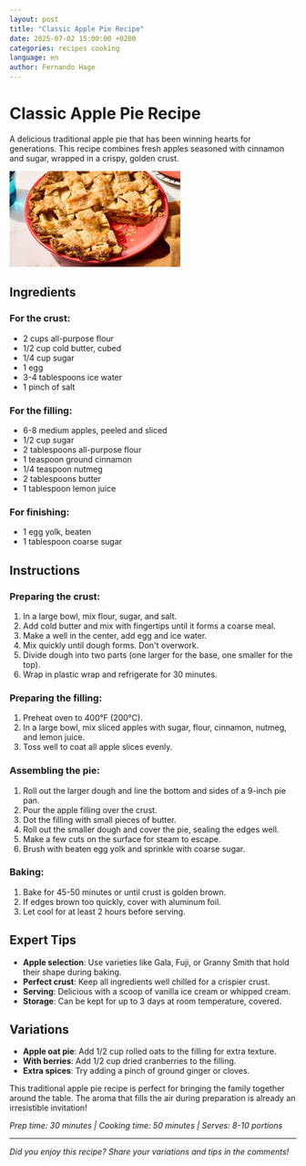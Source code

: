 ```yaml
---
layout: post
title: "Classic Apple Pie Recipe"
date: 2025-07-02 15:00:00 +0200
categories: recipes cooking
language: en
author: Fernando Hage
---
```


# Classic Apple Pie Recipe

A delicious traditional apple pie that has been winning hearts for generations. This recipe combines fresh apples seasoned with cinnamon and sugar, wrapped in a crispy, golden crust.

![Apple Pie](/assets/images/apple_pie_recipe.jpg)

## Ingredients

### For the crust:
- 2 cups all-purpose flour
- 1/2 cup cold butter, cubed
- 1/4 cup sugar
- 1 egg
- 3-4 tablespoons ice water
- 1 pinch of salt

### For the filling:
- 6-8 medium apples, peeled and sliced
- 1/2 cup sugar
- 2 tablespoons all-purpose flour
- 1 teaspoon ground cinnamon
- 1/4 teaspoon nutmeg
- 2 tablespoons butter
- 1 tablespoon lemon juice

### For finishing:
- 1 egg yolk, beaten
- 1 tablespoon coarse sugar

## Instructions

### Preparing the crust:
1. In a large bowl, mix flour, sugar, and salt.
2. Add cold butter and mix with fingertips until it forms a coarse meal.
3. Make a well in the center, add egg and ice water.
4. Mix quickly until dough forms. Don't overwork.
5. Divide dough into two parts (one larger for the base, one smaller for the top).
6. Wrap in plastic wrap and refrigerate for 30 minutes.

### Preparing the filling:
1. Preheat oven to 400°F (200°C).
2. In a large bowl, mix sliced apples with sugar, flour, cinnamon, nutmeg, and lemon juice.
3. Toss well to coat all apple slices evenly.

### Assembling the pie:
1. Roll out the larger dough and line the bottom and sides of a 9-inch pie pan.
2. Pour the apple filling over the crust.
3. Dot the filling with small pieces of butter.
4. Roll out the smaller dough and cover the pie, sealing the edges well.
5. Make a few cuts on the surface for steam to escape.
6. Brush with beaten egg yolk and sprinkle with coarse sugar.

### Baking:
1. Bake for 45-50 minutes or until crust is golden brown.
2. If edges brown too quickly, cover with aluminum foil.
3. Let cool for at least 2 hours before serving.

## Expert Tips

- **Apple selection**: Use varieties like Gala, Fuji, or Granny Smith that hold their shape during baking.
- **Perfect crust**: Keep all ingredients well chilled for a crispier crust.
- **Serving**: Delicious with a scoop of vanilla ice cream or whipped cream.
- **Storage**: Can be kept for up to 3 days at room temperature, covered.

## Variations

- **Apple oat pie**: Add 1/2 cup rolled oats to the filling for extra texture.
- **With berries**: Add 1/2 cup dried cranberries to the filling.
- **Extra spices**: Try adding a pinch of ground ginger or cloves.

This traditional apple pie recipe is perfect for bringing the family together around the table. The aroma that fills the air during preparation is already an irresistible invitation!

*Prep time: 30 minutes | Cooking time: 50 minutes | Serves: 8-10 portions*

---

*Did you enjoy this recipe? Share your variations and tips in the comments!*
